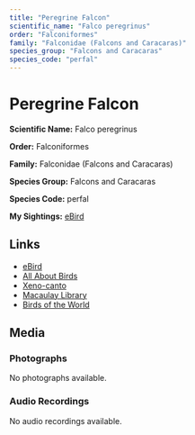 ```yaml
---
title: "Peregrine Falcon"
scientific_name: "Falco peregrinus"
order: "Falconiformes"
family: "Falconidae (Falcons and Caracaras)"
species_group: "Falcons and Caracaras"
species_code: "perfal"
---
```


# Peregrine Falcon

**Scientific Name:** Falco peregrinus

**Order:** Falconiformes

**Family:** Falconidae (Falcons and Caracaras)

**Species Group:** Falcons and Caracaras

**Species Code:** perfal

**My Sightings:** [eBird](https://ebird.org/lifelist?r=world&time=life&spp=perfal)

## Links
* [eBird](https://ebird.org/species/perfal) 
* [All About Birds](https://www.allaboutbirds.org/guide/perfal) 
* [Xeno-canto](https://www.xeno-canto.org/species/perfal) 
* [Macaulay Library](https://search.macaulaylibrary.org/catalog?taxonCode=perfal&sort=rating_rank_desc)
* [Birds of the World](https://birdsoftheworld.org/bow/species/perfal)

## Media
### Photographs
No photographs available.

### Audio Recordings
No audio recordings available.
